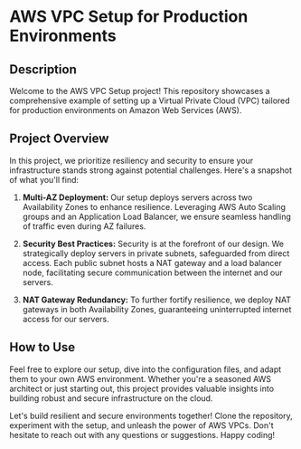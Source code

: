# AWS VPC Setup for Production Environments

## Description

Welcome to the AWS VPC Setup project! This repository showcases a comprehensive example of setting up a Virtual Private Cloud (VPC) tailored for production environments on Amazon Web Services (AWS).

## Project Overview

In this project, we prioritize resiliency and security to ensure your infrastructure stands strong against potential challenges. Here's a snapshot of what you'll find:

1. **Multi-AZ Deployment:** Our setup deploys servers across two Availability Zones to enhance resilience. Leveraging AWS Auto Scaling groups and an Application Load Balancer, we ensure seamless handling of traffic even during AZ failures.
   
2. **Security Best Practices:** Security is at the forefront of our design. We strategically deploy servers in private subnets, safeguarded from direct access. Each public subnet hosts a NAT gateway and a load balancer node, facilitating secure communication between the internet and our servers.
   
3. **NAT Gateway Redundancy:** To further fortify resilience, we deploy NAT gateways in both Availability Zones, guaranteeing uninterrupted internet access for our servers.

## How to Use

Feel free to explore our setup, dive into the configuration files, and adapt them to your own AWS environment. Whether you're a seasoned AWS architect or just starting out, this project provides valuable insights into building robust and secure infrastructure on the cloud.

Let's build resilient and secure environments together! Clone the repository, experiment with the setup, and unleash the power of AWS VPCs. Don't hesitate to reach out with any questions or suggestions. Happy coding!
